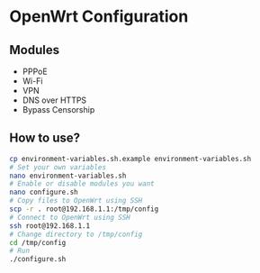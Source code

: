 # OpenWrt Configuration

## Modules

- PPPoE
- Wi-Fi
- VPN
- DNS over HTTPS
- Bypass Censorship

## How to use?

```bash
cp environment-variables.sh.example environment-variables.sh
# Set your own variables
nano environment-variables.sh
# Enable or disable modules you want
nano configure.sh
# Copy files to OpenWrt using SSH
scp -r . root@192.168.1.1:/tmp/config
# Connect to OpenWrt using SSH
ssh root@192.168.1.1
# Change directory to /tmp/config
cd /tmp/config
# Run
./configure.sh
```

